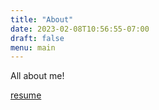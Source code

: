 ```yaml
---
title: "About"
date: 2023-02-08T10:56:55-07:00
draft: false 
menu: main
---
```


All about me!

[resume](https://t6z.me/resume.pdf)
